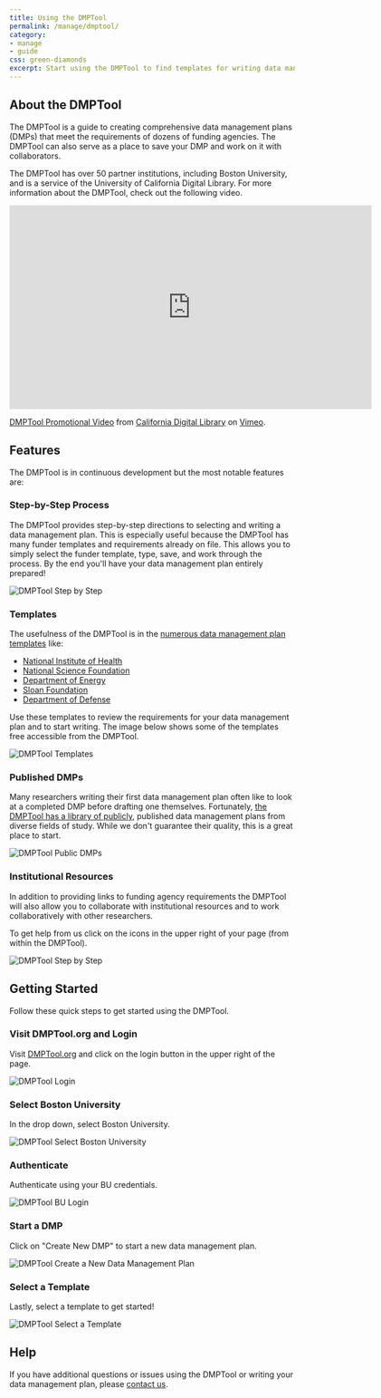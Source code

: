 ```yaml
---
title: Using the DMPTool
permalink: /manage/dmptool/
category: 
- manage
- guide 
css: green-diamonds
excerpt: Start using the DMPTool to find templates for writing data management plans
---
```


## About the DMPTool 

The DMPTool is a guide to creating comprehensive data management plans (DMPs) that meet the requirements of dozens of funding agencies. The DMPTool can also serve as a place to save your DMP and work on it with collaborators.

The DMPTool has over 50 partner institutions, including Boston University, and is a service of the University of California Digital Library. For more information about the DMPTool, check out the following video. 

<div class="responsive-video">
<iframe src="https://player.vimeo.com/video/82408192" width="640" height="360" frameborder="0" webkitallowfullscreen mozallowfullscreen allowfullscreen></iframe>
<p><a href="https://vimeo.com/82408192">DMPTool Promotional Video</a> from <a href="https://vimeo.com/cdlib">California Digital Library</a> on <a href="https://vimeo.com">Vimeo</a>.</p>
</div> 

## Features

The DMPTool is in continuous development but the most notable features are: 

### Step-by-Step Process

The DMPTool provides step-by-step directions to selecting and writing a data management plan. This is especially useful because the DMPTool has many funder templates and requirements already on file. This allows you to simply select the funder template, type, save, and work through the process. By the end you'll have your data management plan entirely prepared! 

<img src="{{ site.baseurl }}/assets/images/guides/dmptool-step-by-step.jpeg" class="img-responsive" alt="DMPTool Step by Step"/>

### Templates 

The usefulness of the DMPTool is in the [numerous data management plan templates](https://dmptool.org/guidance?method=get&scope1=all) like: 

+ [National Institute of Health](https://dmptool.org/requirements_templates/21/basic.docx)
+ [National Science Foundation](https://dmptool.org/requirements_templates/2/basic.docx)
+ [Department of Energy](https://dmptool.org/requirements_templates/193/basic.docx)
+ [Sloan Foundation](https://dmptool.org/requirements_templates/77/basic.docx)
+ [Department of Defense](https://dmptool.org/requirements_templates/260/basic.docx)

Use these templates to review the requirements for your data management plan and to start writing. The image below shows some of the templates free accessible from the DMPTool. 

<img src="{{ site.baseurl }}/assets/images/guides/dmptool-templates.jpeg" class="img-responsive" alt="DMPTool Templates"/>

### Published DMPs

Many researchers writing their first data management plan often like to look at a completed DMP before drafting one themselves. Fortunately, [the DMPTool has a library of publicly](https://dmptool.org/public_dmps?public%3Aall_scope=all), published data management plans from diverse fields of study. While we don't guarantee their quality, this is a great place to start. 

<img src="{{ site.baseurl }}/assets/images/guides/dmptool-public-dmps.jpeg" class="img-responsive" alt="DMPTool Public DMPs"/>

### Institutional Resources

In addition to providing links to funding agency requirements the DMPTool will also allow you to collaborate with institutional resources and to work collaboratively with other researchers.

To get help from us click on the icons in the upper right of your page (from within the DMPTool).

<img src="{{ site.baseurl }}/assets/images/guides/dmptool-help.png" class="img-responsive" alt="DMPTool Step by Step"/>

## Getting Started

Follow these quick steps to get started using the DMPTool. 

### Visit DMPTool.org and Login 

Visit [DMPTool.org](https://dmptool.org/) and click on the login button in the upper right of the page. 

<img src="{{ site.baseurl }}/assets/images/guides/dmptool-login.gif" class="img-responsive" alt="DMPTool Login"/>

### Select Boston University 

In the drop down, select Boston University. 

<img src="{{ site.baseurl }}/assets/images/guides/dmptool-select-bu.gif" class="img-responsive" alt="DMPTool Select Boston University"/>

### Authenticate 

Authenticate using your BU credentials. 

<img src="{{ site.baseurl }}/assets/images/guides/dmptool-bu-login.jpeg" class="img-responsive" alt="DMPTool BU Login"/>

### Start a DMP

Click on "Create New DMP" to start a new data management plan. 

<img src="{{ site.baseurl }}/assets/images/guides/dmptool-create-new-dmp.jpeg" class="img-responsive" alt="DMPTool Create a New Data Management Plan"/>

### Select a Template 

Lastly, select a template to get started! 

<img src="{{ site.baseurl }}/assets/images/guides/dmptool-select-template.gif" class="img-responsive" alt="DMPTool Select a Template"/>

## Help

If you have additional questions or issues using the DMPTool or writing your data management plan, please [contact us](mailto:data@bu.edu).
